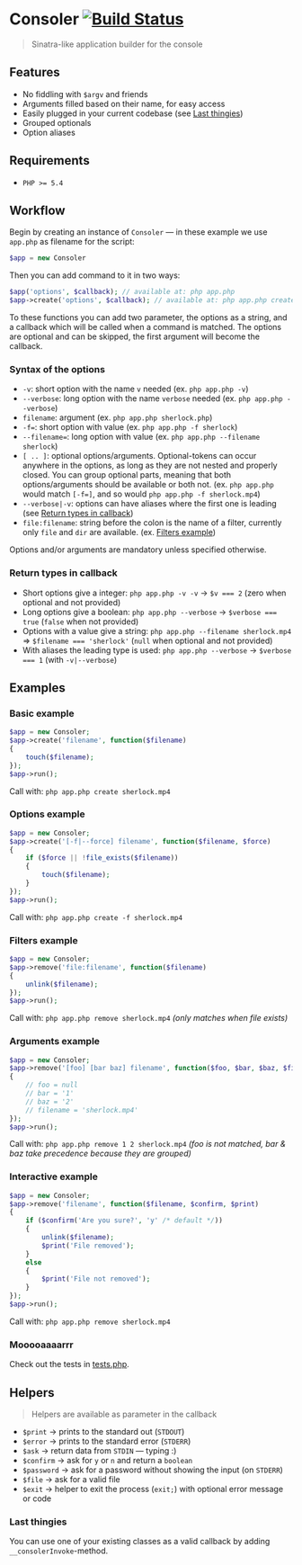 # Consoler [![Build Status](https://secure.travis-ci.org/justim/consoler.png)](http://travis-ci.org/justim/consoler)
> Sinatra-like application builder for the console

## Features

* No fiddling with `$argv` and friends
* Arguments filled based on their name, for easy access
* Easily plugged in your current codebase (see [Last thingies](#last-thingies))
* Grouped optionals
* Option aliases

## Requirements

* `PHP >= 5.4`

## Workflow

Begin by creating an instance of `Consoler` — in these example we use `app.php` as filename for the script:
```php
$app = new Consoler
```

Then you can add command to it in two ways:
```php
$app('options', $callback); // available at: php app.php
$app->create('options', $callback); // available at: php app.php create
```

To these functions you can add two parameter, the options as a string, and a callback which will be called when a command is matched. The options are optional and can be skipped, the first argument will become the callback.

### Syntax of the options

* `-v`: short option with the name `v` needed (ex. `php app.php -v`)
* `--verbose`: long option with the name `verbose` needed (ex. `php app.php --verbose`)
* `filename`: argument (ex. `php app.php sherlock.php`)
* `-f=`: short option with value (ex. `php app.php -f sherlock`)
* `--filename=`: long option with value (ex. `php app.php --filename sherlock`)
* `[ .. ]`: optional options/arguments. Optional-tokens can occur anywhere in the options, as long as they are not nested and properly closed. You can group optional parts, meaning that both options/arguments should be available or both not. (ex. `php app.php` would match `[-f=]`, and so would `php app.php -f sherlock.mp4`)
* `--verbose|-v`: options can have aliases where the first one is leading (see [Return types in callback](#return-types-in-callback))
* `file:filename`: string before the colon is the name of a filter, currently only `file` and `dir` are available. (ex. [Filters example](#filters-example))

Options and/or arguments are mandatory unless specified otherwise.

### Return types in callback

* Short options give a integer: `php app.php -v -v` -> `$v === 2` (zero when optional and not provided)
* Long options give a boolean: `php app.php --verbose` -> `$verbose === true` (`false` when not provided)
* Options with a value give a string: `php app.php --filename sherlock.mp4` => `$filename === 'sherlock'` (`null` when optional and not provided)
* With aliases the leading type is used: `php app.php --verbose` -> `$verbose === 1` (with `-v|--verbose`)

## Examples

### Basic example
```php
$app = new Consoler;
$app->create('filename', function($filename)
{
	touch($filename);
});
$app->run();
```
Call with: `php app.php create sherlock.mp4`

### Options example
```php
$app = new Consoler;
$app->create('[-f|--force] filename', function($filename, $force)
{
	if ($force || !file_exists($filename))
	{
		touch($filename);
	}
});
$app->run();
```
Call with: `php app.php create -f sherlock.mp4`

### Filters example
```php
$app = new Consoler;
$app->remove('file:filename', function($filename)
{
	unlink($filename);
});
$app->run();
```
Call with: `php app.php remove sherlock.mp4` _(only matches when file exists)_

### Arguments example
```php
$app = new Consoler;
$app->remove('[foo] [bar baz] filename', function($foo, $bar, $baz, $filename)
{
	// foo = null
	// bar = '1'
	// baz = '2'
	// filename = 'sherlock.mp4'
});
$app->run();
```
Call with: `php app.php remove 1 2 sherlock.mp4` _(foo is not matched, bar & baz take precedence because they are grouped)_

### Interactive example
```php
$app = new Consoler;
$app->remove('filename', function($filename, $confirm, $print)
{
	if ($confirm('Are you sure?', 'y' /* default */))
	{
		unlink($filename);
		$print('File removed');
	}
	else
	{
		$print('File not removed');
	}
});
$app->run();
```
Call with: `php app.php remove sherlock.mp4`

### Mooooaaaarrr

Check out the tests in [tests.php](https://github.com/justim/consoler/blob/master/tests.php).

## Helpers
> Helpers are available as parameter in the callback

* `$print` -> prints to the standard out  (`STDOUT`)
* `$error` -> prints to the standard error (`STDERR`)
* `$ask` -> return data from `STDIN` — typing :)
* `$confirm` -> ask for `y` or `n` and return a `boolean`
* `$password` -> ask for a password without showing the input (on `STDERR`)
* `$file` -> ask for a valid file
* `$exit` -> helper to exit the process (`exit;`) with optional error message or code

### Last thingies

You can use one of your existing classes as a valid callback by adding `__consolerInvoke`-method.
